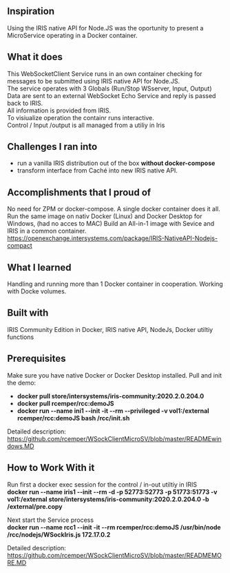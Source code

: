 ## Inspiration
Using the IRIS native API for Node.JS was the oportunity to present a MicroService operating in a Docker container.

## What it does
This WebSocketClient Service runs in an own container checking for messages to be submitted using IRIS native API for Node.JS.  
The service operates with 3 Globals (Run/Stop WSserver, Input, Output)  
Data are sent to an external WebSocket Echo Service and reply is passed back to IRIS.  
All information is provided from IRIS.  
To visiualize operation the containr runs interactive.  
Control / Input /output is all managed from a utiliy in Iris     

## Challenges I ran into
- run a vanilla IRIS distribution out of the box __without docker-compose__
- transform interface from Caché into new IRIS native API. 

## Accomplishments that I proud of
No need for ZPM or docker-compose. A single docker container does it all.
Run the same image on nativ Docker (Linux) and Docker Desktop for Windows, (had no acces to MAC)
Build an All-in-1 image with Sevice and IRIS in a common container.  
https://openexchange.intersystems.com/package/IRIS-NativeAPI-Nodejs-compact

## What I learned
Handling and running more than 1 Docker container in cooperation. Working with Docke volumes.  

## Built with
IRIS Community Edition in Docker, IRIS native API, NodeJs, Docker utiltiy functions

## Prerequisites
Make sure you have native Docker or Docker Desktop installed. Pull and init the demo:  

- __docker pull store/intersystems/iris-community:2020.2.0.204.0__  
- __docker pull rcemper/rcc:demoJS__   
- __docker run --name ini1 --init -it --rm --privileged -v vol1:/external rcemper/rcc:demoJS bash /rcc/init.sh__   

Detailed description: https://github.com/rcemper/WSockClientMicroSV/blob/master/READMEwindows.MD

## How to Work With it
Run first a docker exec session for the control / in-out utiltiy in IRIS     
__docker run --name iris1 --init --rm -d -p 52773:52773 -p 51773:51773 -v vol1:/external store/intersystems/iris-community:2020.2.0.204.0 -b /external/pre.copy__  

Next start the Service process   
__docker run --name rcc1 --init -it --rm rcemper/rcc:demoJS /usr/bin/node /rcc/nodejs/WSockIris.js 172.17.0.2__   

Detailed description: https://github.com/rcemper/WSockClientMicroSV/blob/master/READMEMORE.MD
